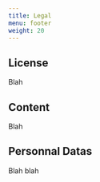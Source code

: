 ```yaml
---
title: Legal
menu: footer
weight: 20
---
```


## License

Blah

## Content

Blah

## Personnal Datas

Blah blah
